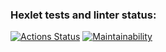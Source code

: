 ### Hexlet tests and linter status:
[![Actions Status](https://github.com/denikeev/php-project-45/workflows/hexlet-check/badge.svg)](https://github.com/denikeev/php-project-45/actions) 
[![Maintainability](https://api.codeclimate.com/v1/badges/dbbdcc7bbc95e0a10796/maintainability)](https://codeclimate.com/github/denikeev/php-project-45/maintainability)
